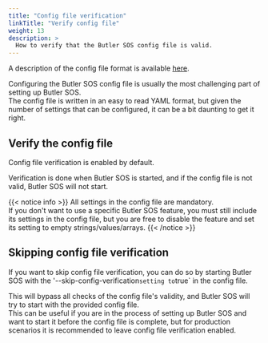 ```yaml
---
title: "Config file verification"
linkTitle: "Verify config file"
weight: 13
description: >
  How to verify that the Butler SOS config file is valid.
---
```


A description of the config file format is available [here](/docs/reference/config_file_format/).

Configuring the Butler SOS config file is usually the most challenging part of setting up Butler SOS.  
The config file is written in an easy to read YAML format, but given the number of settings that can be configured, it can be a bit daunting to get it right.

## Verify the config file

Config file verification is enabled by default.  

Verification is done when Butler SOS is started, and if the config file is not valid, Butler SOS will not start.

{{< notice info >}}
All settings in the config file are mandatory.  
If you don't want to use a specific Butler SOS feature, you must still include its settings in the config file, but you are free to disable the feature and set its setting to empty strings/values/arrays.
{{< /notice >}}

## Skipping config file verification

If you want to skip config file verification, you can do so by starting Butler SOS with the '--skip-config-verification` setting to `true` in the config file.

This will bypass all checks of the config file's validity, and Butler SOS will try to start with the provided config file.  
This can be useful if you are in the process of setting up Butler SOS and want to start it before the config file is complete, but for production scenarios it is recommended to leave config file verification enabled.
